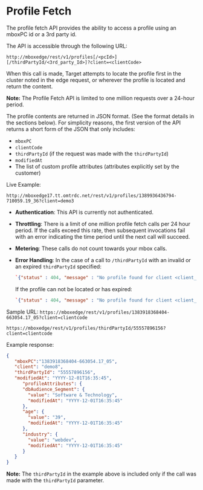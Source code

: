 # Profile Fetch

The profile fetch API provides the ability to access a profile using an mboxPC id or a 3rd party id.

The API is accessible through the following URL:

`http://mboxedge/rest/v1/profiles[/<pcId>][/thirdPartyId/<3rd_party_Id>]?client=<clientCode>`

When this call is made, Target attempts to locate the profile first in the cluster noted in the edge request, or wherever the profile is located and return the content.

**Note:** The Profile Fetch API is limited to one million requests over a 24-hour period.

The profile contents are returned in JSON format. (See the format details in the sections below). For simplicity reasons, the first version of the API returns a short form of the JSON that only includes:

* `mboxPC`
* `clientCode`
* `thirdPartyId` (if the request was made with the `thirdPartyId`)
* `modifiedAt`
* The list of custom profile attributes (attributes explicitly set by the customer)

Live Example:

`http://mboxedge17.tt.omtrdc.net/rest/v1/profiles/1389936436794-710059.19_36?client=demo3`

* **Authentication**: This API is currently not authenticated.
* **Throttling**: There is a limit of one million profile fetch calls per 24 hour period. If the calls exceed this rate, then subsequent invocations fail with an error indicating the time period until the next call will succeed.
* **Metering**: These calls do not count towards your mbox calls.
* **Error Handling**: In the case of a call to `/thirdPartyId` with an invalid or an expired `thirdPartyId` specified:

   ```json
   `{"status" : 404, "message" : "No profile found for client <client_code> with third party id=<third_party_id>"}`
   ```

   If the profile can not be located or has expired:

  ```json
  `{"status" : 404, "message" : "No profile found for client <client_code> with mboxPC=<mbox_pc>"}` 
  ```

Sample URL: `https://mboxedge/rest/v1/profiles/1383918368404-663054.17_05?client=clientcode`

`https://mboxedge/rest/v1/profiles/thirdPartyId/55557896156?client=clientcode`

Example response:

```json
{
   "mboxPC":"1383918368404-663054.17_05",
   "client": "demo8",
   "thirdPartyId": "55557896156",
   "modifiedAt": "YYYY-12-01T16:35:45",
      "profileAttributes": {
      "dbAudience_Segment": {
        "value": "Software & Technology",
        "modifiedAt": "YYYY-12-01T16:35:45"
      },
      "age": {
        "value": "39",
        "modifiedAt": "YYYY-12-01T16:35:45"
      },
      "industry": {
        "value": "webdev",
        "modifiedAt": "YYYY-12-01T16:35:45"
      }
   }
}
```

**Note:** The `thirdPartyId` in the example above is included only if the call was made with the `thirdPartyId` parameter.
